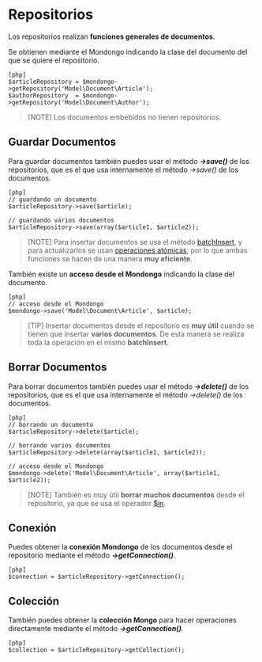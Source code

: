 Repositorios
============

Los repositorios realizan **funciones generales de documentos**.

Se obtienen mediante el Mondongo indicando la clase del documento del que se
quiere el repositorio.

    [php]
    $articleRepository = $mondongo->getRepository('Model\Document\Article');
    $authorRepository  = $mondongo->getRepository('Model\Document\Author');

>[NOTE]
>Los documentos embebidos no tienen repositorios.

Guardar Documentos
------------------

Para guardar documentos también puedes usar el método **_->save()_** de los
repositorios, que es el que usa internamente el método _->save()_ de los
documentos.

    [php]
    // guardando un documento
    $articleRepository->save($article);

    // guardando varios documentos
    $articleRepository->save(array($article1, $article2));

>[NOTE]
>Para insertar documentos se usa el método
>[batchInsert](http://www.php.net/manual/en/mongocollection.batchinsert.php),
>y para actualizarlos se usan
>[operaciones atómicas](http://www.mongodb.org/display/DOCS/Atomic+Operations),
>por lo que ambas funciones se hacen de una manera **muy eficiente**.

También existe un **acceso desde el Mondongo** indicando la clase del
documento.

    [php]
    // acceso desde el Mondongo
    $mondongo->save('Model\Document\Article', $article);

>[TIP]
>Insertar documentos desde el repositorio es **muy útil** cuando se tienen que
>insertar **varios documentos**. De esta manera se realiza toda la operación en
>el mismo **batchInsert**.

Borrar Documentos
-----------------

Para borrar documentos también puedes usar el método **_->delete()_** de los
repositorios, que es el que usa internamente el método _->delete()_ de los
documentos.

    [php]
    // borrando un documento
    $articleRepository->delete($article);

    // borrando varios documentos
    $articleRepository->delete(array($article1, $article2));

    // acceso desde el Mondongo
    $mondongo->delete('Model\Document\Article', array($article1, $article2));

>[NOTE]
>También es muy útil **borrar muchos documentos** desde el repositorio, ya que
>se usa el operador
>[$in](http://www.mongodb.org/display/DOCS/Advanced+Queries#AdvancedQueries-%24in).

Conexión
--------

Puedes obtener la **conexión Mondongo** de los documentos desde el repositorio
mediante el método **_->getConnection()_**.

    [php]
    $connection = $articleRepository->getConnection();

Colección
---------

También puedes obtener la **colección Mongo** para hacer operaciones directamente
mediante el método **_->getConnection()_**.

    [php]
    $collection = $articleRepository->getCollection();
